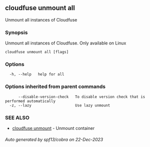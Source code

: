 ## cloudfuse unmount all

Unmount all instances of Cloudfuse

### Synopsis

Unmount all instances of Cloudfuse. Only available on Linux

```
cloudfuse unmount all [flags]
```

### Options

```
  -h, --help   help for all
```

### Options inherited from parent commands

```
      --disable-version-check   To disable version check that is performed automatically
  -z, --lazy                    Use lazy unmount
```

### SEE ALSO

* [cloudfuse unmount](cloudfuse_unmount.md)	 - Unmount container

###### Auto generated by spf13/cobra on 22-Dec-2023
